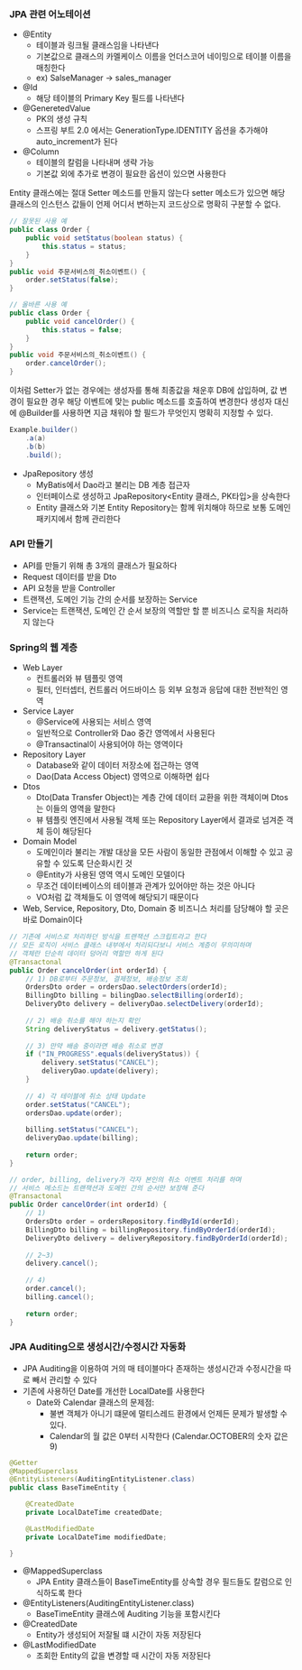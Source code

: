 ### JPA 관련 어노테이션

- @Entity
  - 테이블과 링크될 클래스임을 나타낸다
  - 기본값으로 클래스의 카멜케이스 이름을 언더스코어 네이밍으로 테이블 이름을 매칭한다
  - ex) SalseManager -> sales_manager
- @Id
  - 해당 테이블의 Primary Key 필드를 나타낸다
- @GeneretedValue
  - PK의 생성 규칙
  - 스프링 부트 2.0 에서는 GenerationType.IDENTITY 옵션을 추가해야 auto_increment가 된다
- @Column
  - 테이블의 칼럼을 나타내며 생략 가능
  - 기본값 외에 추가로 변경이 필요한 옵션이 있으면 사용한다

Entity 클래스에는 절대 Setter 메소드를 만들지 않는다
setter 메소드가 있으면 해당 클래스의 인스턴스 값들이 언제 어디서 변하는지 코드상으로 명확히 구분할 수 없다.

```java
// 잘못된 사용 예
public class Order {
    public void setStatus(boolean status) {
        this.status = status;
    }
}
public void 주문서비스의_취소이벤트() {
    order.setStatus(false);
}

// 올바른 사용 예
public class Order {
    public void cancelOrder() {
        this.status = false;
    }
}
public void 주문서비스의_취소이벤트() {
    order.cancelOrder();
}
```

이처럼 Setter가 없는 경우에는 생성자를 통해 최종값을 채운후 DB에 삽입하며, 값 변경이 필요한 경우 해당 이벤트에 맞는 public 메소드를 호출하여 변경한다
생성자 대신에 @Builder를 사용하면 지금 채워야 할 필드가 무엇인지 명확히 지정할 수 있다.

```java
Example.builder()
    .a(a)
    .b(b)
    .build();
```

- JpaRepository 생성
  - MyBatis에서 Dao라고 불리는 DB 계층 접근자
  - 인터페이스로 생성하고 JpaRepository<Entity 클래스, PK타입>을 상속한다
  - Entity 클래스와 기본 Entity Repository는 함께 위치해야 하므로 보통 도메인 패키지에서 함께 관리한다

### API 만들기

-  API를 만들기 위해 총 3개의 클래스가 필요하다
  - Request 데이터를 받을 Dto
  - API 요청을 받을 Controller
  - 트랜잭션, 도메인 기능 간의 순서를 보장하는 Service
- Service는 트랜잭션, 도메인 간 순서 보장의 역할만 할 뿐 비즈니스 로직을 처리하지 않는다

### Spring의 웹 계층

- Web Layer
  - 컨트롤러와 뷰 템플릿 영역
  - 필터, 인터셉터, 컨트롤러 어드바이스 등 외부 요청과 응답에 대한 전반적인 영역
- Service Layer
  - @Service에 사용되는 서비스 영역
  - 일반적으로 Controller와 Dao 중간 영역에서 사용된다
  - @Transactinal이 사용되어야 하는 영역이다
- Repository Layer
  - Database와 같이 데이터 저장소에 접근하는 영역
  - Dao(Data Access Object) 영역으로 이해하면 쉽다
- Dtos
  - Dto(Data Transfer Object)는 계층 간에 데이터 교환을 위한 객체이며 Dtos는 이들의 영역을 말한다
  - 뷰 템플릿 엔진에서 사용될 객체 또는 Repository Layer에서 결과로 넘겨준 객체 등이 해당된다
- Domain Model
  - 도메인이라 불리는 개발 대상을 모든 사람이 동일한 관점에서 이해할 수 있고 공유할 수 있도록 단순화시킨 것
  - @Entity가 사용된 영역 역시 도메인 모델이다
  - 무조건 데이터베이스의 테이블과 관계가 있어야만 하는 것은 아니다
  - VO처럼 값 객체들도 이 영역에 해당되기 때문이다
- Web, Service, Repository, Dto, Domain 중 비즈니스 처리를 담당해야 할 곳은 바로 Domain이다

```java
// 기존에 서비스로 처리하던 방식을 트랜잭션 스크립트라고 한다
// 모든 로직이 서비스 클래스 내부에서 처리되다보니 서비스 계층이 무의미하며
// 객체란 단순히 데이터 덩어리 역할만 하게 된다
@Transactonal
public Order cancelOrder(int orderId) {
    // 1) DB로부터 주문정보, 결제정보, 배송정보 조회
    OrdersDto order = ordersDao.selectOrders(orderId);
    BillingDto billing = bilingDao.selectBilling(orderId);
    DeliveryDto delivery = deliveryDao.selectDelivery(orderId);
    
    // 2) 배송 취소를 해야 하는지 확인
    String deliveryStatus = delivery.getStatus();
    
    // 3) 만약 배송 중이라면 배송 취소로 변경
    if ("IN_PROGRESS".equals(deliveryStatus)) {
        delivery.setStatus("CANCEL");
        deliveryDao.update(delivery);
    }
    
    // 4) 각 테이블에 취소 상태 Update
    order.setStatus("CANCEL");
    ordersDao.update(order);
    
    billing.setStatus("CANCEL");
    deliveryDao.update(billing);
    
    return order;
}

// order, billing, delivery가 각자 본인의 취소 이벤트 처리를 하며
// 서비스 메소드는 트랜잭션과 도메인 간의 순서만 보장해 준다
@Transactonal
public Order cancelOrder(int orderId) {
    // 1)
    OrdersDto order = ordersRepository.findById(orderId);
    BillingDto billing = billingRepository.findByOrderId(orderId);
    DeliveryDto delivery = deliveryRepository.findByOrderId(orderId);
    
    // 2~3)
    delivery.cancel();
    
    // 4)
    order.cancel();
    billing.cancel();
    
    return order;
}
```

### JPA Auditing으로 생성시간/수정시간 자동화

- JPA Auditing을 이용하여 거의 매 테이블마다 존재하는 생성시간과 수정시간을 따로 빼서 관리할 수 있다
- 기존에 사용하던 Date를 개선한 LocalDate를 사용한다
  - Date와 Calendar 클래스의 문제점:
    - 불변 객체가 아니기 떄문에 멀티스레드 환경에서 언제든 문제가 발생할 수 있다.
    - Calendar의 월 값은 0부터 시작한다 (Calendar.OCTOBER의 숫자 값은 9)

```java
@Getter
@MappedSuperclass
@EntityListeners(AuditingEntityListener.class)
public class BaseTimeEntity {

    @CreatedDate
    private LocalDateTime createdDate;

    @LastModifiedDate
    private LocalDateTime modifiedDate;

}
```

- @MappedSuperclass
  - JPA Entity 클래스들이 BaseTimeEntity를 상속할 경우 필드들도 칼럼으로 인식하도록 한다
- @EntityListeners(AuditingEntityListener.class)
  - BaseTimeEntity 클래스에 Auditing 기능을 포함시킨다
- @CreatedDate
  - Entity가 생성되어 저잘될 떄 시간이 자동 저장된다
- @LastModifiedDate
  - 조회한 Entity의 값을 변경할 때 시간이 자동 저장된다

